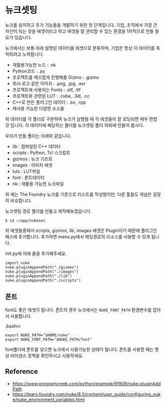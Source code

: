 # 뉴크셋팅

뉴크를 설치하고 추가 기능들을 개발하기 위한 첫 단계입니다.
기업, 조직에서 가장 큰 자산이 되는 것을 에셋이라고 하고 에셋을 잘 관리할 수 있는 환경을 1차적으로 만들 필요가 있습니다.

뉴크에서는 보통 아래 설명된 데이터를 에셋으로 분류하며, 기업은 항상 이 데이터를 축적하려고 노력합니다.

- 재활용가능한 노드 : .nk
- Python코드 : .py
- 프로젝트를 매끄럽게 진행해줄 Gizmo : .gizmo
- 회사 로고 같은 이미지 : .png, .jpg, .exr
- 프로젝트에 사용되는 Fonts : .otf, .ttf
- 프로젝트와 관련된 LUT : .cube, .3dl, .cc
- C++로 만든 플러그인 데이터 : .so, .rpp
- 재사용 가능한 다양한 소스들

위 데이터를 각 폴더로 구분하여 뉴크가 실행될 때 각 에셋들이 잘 로딩되면 매우 편할 것 입니다.
각 데이터에 해당하는 폴더를 뉴크셋팅 폴더 하위에 만들어 봅시다.

우리가 만들 폴더는 아래와 같습니다.

- lib : 컴파일된 C++ 데이터
- scripts : Python, Tcl 스크립트
- gizmos : 뉴크 기즈모
- images : 이미지 에셋
- luts : LUT파일
- font : 폰트데이터
- nk : 재활용 가능한 뉴크파일

위 예는 The Foundry 뉴크를 기준으로 리스트를 작성했지만,
다른 툴들도 개념은 굉장히 비슷합니다.

뉴크셋팅 경로 폴더를 만들고 제작해보겠습니다.
```
$ cd ~/app/nukeset
```

위 에셋들중에서 scripts, gizmos, lib, images 에셋은 Plugin이기 때문에 플러그인 패스에 추가합니다.
추가하면 menu.py에서 해당경로의 리소스를 사용할 수 있게 됩니다.

init.py에 아래 줄을 추가해주세요.
```
import nuke
nuke.pluginAppendPath("./gizmos")
nuke.pluginAppendPath("./images")
nuke.pluginAppendPath("./lib")
nuke.pluginAppendPath("./scripts")
```

## 폰트
font도 좋은 에셋이 됩니다. 폰트의 경우 뉴크에서는 `NUKE_FONT_PATH` 환경변수를 잡아서 사용합니다.

.bashrc
```
export NUKE_PATH="$HOME/nuke"
export NUKE_FONT_PATH="$NUKE_PATH/font"
```

font폴더에 폰트를 넣으면 뉴크에서 사용가능한 상태가 됩니다.
폰트를 사용할 때는 항상 라이센스 정책을 확인하시고 사용하세요.

## Reference
- https://www.programcreek.com/python/example/91909/nuke.pluginAddPath
- https://learn.foundry.com/nuke/8.0/content/user_guide/configuring_nuke/nuke_environment_variables.html
